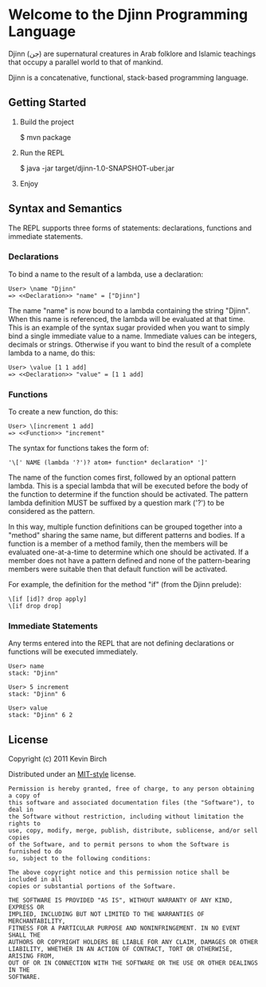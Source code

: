 # Welcome to the Djinn Programming Language

Djinn (جن) are supernatural creatures in Arab folklore and Islamic teachings that occupy a parallel world to that of mankind.

Djinn is a concatenative, functional, stack-based programming language.

## Getting Started

1. Build the project

    $ mvn package

2. Run the REPL

    $ java -jar target/djinn-1.0-SNAPSHOT-uber.jar

3. Enjoy

## Syntax and Semantics

The REPL supports three forms of statements: declarations, functions and immediate statements.

### Declarations

To bind a name to the result of a lambda, use a declaration:

    User> \name "Djinn"
    => <<Declaration>> "name" = ["Djinn"]

The name "name" is now bound to a lambda containing the string "Djinn".  When this name is referenced, the lambda will be
evaluated  at that time.  This is an example of the syntax sugar provided when you want to simply bind a single immediate
value to a name.  Immediate values can be integers, decimals or strings.  Otherwise if you want to bind the result of a
complete lambda to a name, do this:

    User> \value [1 1 add]
    => <<Declaration>> "value" = [1 1 add]

### Functions

To create a new function, do this:

    User> \[increment 1 add]
    => <<Function>> "increment"

The syntax for functions takes the form of:

    '\[' NAME (lambda '?')? atom+ function* declaration* ']'

The name of the function comes first, followed by an optional pattern lambda.  This is a special lambda that will be
executed before the body of the function to determine if the function should be activated.  The pattern lambda definition
MUST be suffixed by a question mark ('?') to be considered as the pattern.

In this way, multiple function definitions can be grouped together into a "method" sharing the same name, but different
patterns and bodies.  If a function is a member of a method family, then the members will be evaluated one-at-a-time to
determine which one should be activated. If a member does not have a pattern defined and none of the pattern-bearing
members were suitable then that default function will be activated.

For example, the definition for the method "if" (from the Djinn prelude):

    \[if [id]? drop apply]
    \[if drop drop]

### Immediate Statements

Any terms entered into the REPL that are not defining declarations or functions will be executed immediately.

    User> name
    stack: "Djinn"

    User> 5 increment
    stack: "Djinn" 6

    User> value
    stack: "Djinn" 6 2

## License

Copyright (c) 2011 Kevin Birch

Distributed under an [MIT-style](http://www.opensource.org/licenses/mit-license.php) license.

    Permission is hereby granted, free of charge, to any person obtaining a copy of
    this software and associated documentation files (the "Software"), to deal in
    the Software without restriction, including without limitation the rights to
    use, copy, modify, merge, publish, distribute, sublicense, and/or sell copies
    of the Software, and to permit persons to whom the Software is furnished to do
    so, subject to the following conditions:

    The above copyright notice and this permission notice shall be included in all
    copies or substantial portions of the Software.

    THE SOFTWARE IS PROVIDED "AS IS", WITHOUT WARRANTY OF ANY KIND, EXPRESS OR
    IMPLIED, INCLUDING BUT NOT LIMITED TO THE WARRANTIES OF MERCHANTABILITY,
    FITNESS FOR A PARTICULAR PURPOSE AND NONINFRINGEMENT. IN NO EVENT SHALL THE
    AUTHORS OR COPYRIGHT HOLDERS BE LIABLE FOR ANY CLAIM, DAMAGES OR OTHER
    LIABILITY, WHETHER IN AN ACTION OF CONTRACT, TORT OR OTHERWISE, ARISING FROM,
    OUT OF OR IN CONNECTION WITH THE SOFTWARE OR THE USE OR OTHER DEALINGS IN THE
    SOFTWARE.

